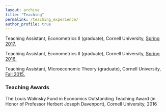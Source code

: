 ```yaml
---
layout: archive
title: "Teaching"
permalink: /teaching_experience/
author_profile: true
---
```


Teaching Assistant, Econometrics II (graduate), Cornell University, [Spring 2017.](http://nahimzahur.github.io/files/Spring_2017_Grad_Metrics_II_Evaluation.pdf) 

Teaching Assistant, Econometrics II (graduate), Cornell University, [Spring 2016.](http://nahimzahur.github.io/files/Spring_2016_Grad_Metrics_II_Evaluation.pdf) 

Teaching Assistant, Microeconomic Theory (graduate), Cornell University, [Fall 2015.](http://nahimzahur.github.io/files/Fall_2015_Grad_Micro_I_Evaluation.pdf) 

### Teaching Awards

The Louis Walinsky Fund in Economics Outstanding Teaching Award (in Honor of Professor Herbert Joseph Davenport), Cornell University, 2016
